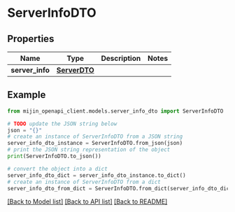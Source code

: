 # ServerInfoDTO


## Properties

Name | Type | Description | Notes
------------ | ------------- | ------------- | -------------
**server_info** | [**ServerDTO**](ServerDTO.md) |  | 

## Example

```python
from mijin_openapi_client.models.server_info_dto import ServerInfoDTO

# TODO update the JSON string below
json = "{}"
# create an instance of ServerInfoDTO from a JSON string
server_info_dto_instance = ServerInfoDTO.from_json(json)
# print the JSON string representation of the object
print(ServerInfoDTO.to_json())

# convert the object into a dict
server_info_dto_dict = server_info_dto_instance.to_dict()
# create an instance of ServerInfoDTO from a dict
server_info_dto_from_dict = ServerInfoDTO.from_dict(server_info_dto_dict)
```
[[Back to Model list]](../README.md#documentation-for-models) [[Back to API list]](../README.md#documentation-for-api-endpoints) [[Back to README]](../README.md)


